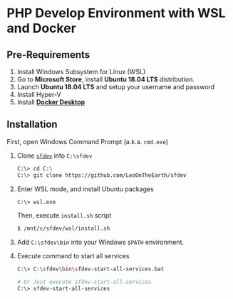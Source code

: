 PHP Develop Environment with WSL and Docker
===========================================

## Pre-Requirements

1. Install Windows Subsystem for Linux (WSL)
2. Go to **Microsoft Store**, install **Ubuntu 18.04 LTS** distribution.
3. Launch **Ubuntu 18.04 LTS** and setup your username and password
4. Install Hyper-V
5. Install **[Docker Desktop](https://hub.docker.com/editions/community/docker-ce-desktop-windows)**

## Installation

First, open Windows Command Prompt (a.k.a. `cmd.exe`)

1. Clone [`sfdev`](https://github.com/LeoOnTheEarth/sfdev) into `C:\sfdev`  

    ```bash
    C:\> cd C:\
    C:\> git clone https://github.com/LeoOnTheEarth/sfdev
    ```

2. Enter WSL mode, and install Ubuntu packages  

    ```bash
    C:\> wsl.exe
    ```

    Then, execute `install.sh` script  
   
    ```bash
    $ /mnt/c/sfdev/wsl/install.sh
    ```

4. Add `C:\sfdev\bin` into your Windows `$PATH` environment.

5. Execute command to start all services  

    ```bash
    C:\> C:\sfdev\bin\sfdev-start-all-services.bat

    # Or Just execute sfdev-start-all-services
    C:\> sfdev-start-all-services
    ```
